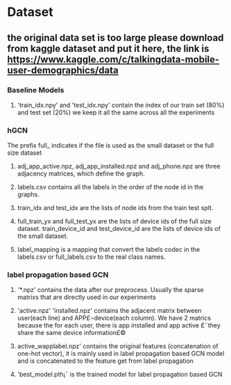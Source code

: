 # Dataset

## the original data set is too large please download from kaggle dataset and put it here, the link is https://www.kaggle.com/c/talkingdata-mobile-user-demographics/data

### Baseline Models
1. 'train_idx.npy' and 'test_idx.npy' contain the index of our train set (80%) and test set (20%) we keep it all the same across all the experiments

### hGCN 

The prefix full_ indicates if the file is used as the small dataset or the full size dataset

1. adj_app_active.npz, adj_app_installed.npz and adj_phone.npz are three adjacency matrices, which define the graph.

2. labels.csv contains all the labels in the order of the node id in the graphs. 

3. train_idx and test_idx are the lists of node ids from the train test splt. 

4. full_train_yx and full_test_yx are the lists of device ids of the full size dataset. train_device_id and test_device_id are the lists of device ids of the small dataset. 

5. label_mapping is a mapping that convert the labels codec in the labels.csv or full_labels.csv to the real class names. 

### label propagation based GCN 
1. '*.npz' contains the data after our preprocess. Usually the sparse matrixs that are directly used in our experiments

2. 'active.npz' 'installed.npz' contains the adjacent matrix between user(each line) and APP£¬device(each column). We have 2 matrics because the for each user, there is app installed and app active £¨they share the same device information£©

3. active_wapplabel.npz' contains the original features (concatenation of one-hot vector), it is mainly used in label propagation based GCN model and is concatenated to the feature get from label propagation

4. 'best_model.pth¡¯ is the trained model for label propagation based GCN
